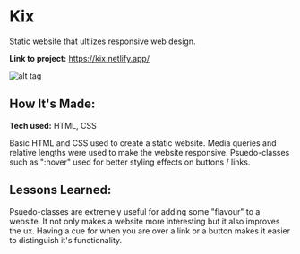 # Kix
Static website that ultlizes responsive web design. 

**Link to project:** https://kix.netlify.app/

![alt tag](https://i.imgur.com/4LB0FQ1.jpg)

## How It's Made:

**Tech used:** HTML, CSS

Basic HTML and CSS used to create a static website. Media queries and relative lengths were used to make the website responsive. Psuedo-classes such as ":hover" used for better styling effects on buttons / links.

## Lessons Learned:

Psuedo-classes are extremely useful for adding some "flavour" to a website. It not only makes a website more interesting but it also improves the ux. Having a cue for when you are over a link or a button makes it easier to distinguish it's functionality.



